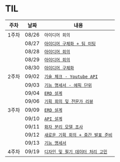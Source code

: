 # TIL

|주차|날짜|내용|
|----|----|----|
|1주차|08/26|`아이디어 회의`|
||08/27|[`아이디어 구체화 + 팀 미팅`](https://lab.ssafy.com/s11-ai-speech-sub1/S11P21A210/-/blob/choiyeheon/0827.md?ref_type=heads)|
||08/28|[`아이디어 회의`](https://lab.ssafy.com/s11-ai-speech-sub1/S11P21A210/-/blob/choiyeheon/0828.md?ref_type=heads)|
||08/29|[`아이디어 회의`](https://lab.ssafy.com/s11-ai-speech-sub1/S11P21A210/-/blob/choiyeheon/0829.md?ref_type=heads)|
||08/30|[`아이디어 구체화`](https://lab.ssafy.com/s11-ai-speech-sub1/S11P21A210/-/blob/choiyeheon/0830.md?ref_type=heads)|
|2주차|09/02|[`기술 체크 - Youtube API`](https://lab.ssafy.com/s11-ai-speech-sub1/S11P21A210/-/blob/choiyeheon/0902/0902.md?ref_type=heads)|
||09/03|[`기능 명세서 - 에픽 단위`](https://lab.ssafy.com/s11-ai-speech-sub1/S11P21A210/-/blob/choiyeheon/0903.md?ref_type=heads)|
||09/04|[`ERD 설계`](https://lab.ssafy.com/s11-ai-speech-sub1/S11P21A210/-/blob/choiyeheon/0904.md?ref_type=heads)|
||09/06|[`기획 회의 및 전문가 리뷰`](https://lab.ssafy.com/s11-ai-speech-sub1/S11P21A210/-/blob/choiyeheon/0906.md?ref_type=heads)|
|3주차|09/09|[`ERD 설계`](https://lab.ssafy.com/s11-ai-speech-sub1/S11P21A210/-/blob/choiyeheon/0909.md?ref_type=heads)|
||09/10|[`API 설계`](https://lab.ssafy.com/s11-ai-speech-sub1/S11P21A210/-/blob/choiyeheon/0910.md?ref_type=heads)|
||09/11|[`화자 분리 모델 조사`](https://lab.ssafy.com/s11-ai-speech-sub1/S11P21A210/-/blob/choiyeheon/0911.md?ref_type=heads)|
||09/12|[`새로운 기획 회의 + 중간 발표 준비`](https://lab.ssafy.com/s11-ai-speech-sub1/S11P21A210/-/blob/choiyeheon/0912.md?ref_type=heads)|
||09/13|[`기능 명세서`](https://lab.ssafy.com/s11-ai-speech-sub1/S11P21A210/-/blob/choiyeheon/0913.md?ref_type=heads)|
|4주차|09/19|[`디자인 및 필기 데이터 처리 고민`](https://lab.ssafy.com/s11-ai-speech-sub1/S11P21A210/-/blob/choiyeheon/0919.md?ref_type=heads)|